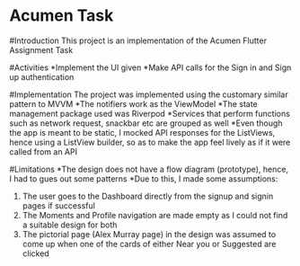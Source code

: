 # Acumen Task

#Introduction
This project is an implementation of the Acumen Flutter Assignment Task

#Activities
*Implement the UI given
*Make API calls for the Sign in and Sign up authentication

#Implementation
The project was implemented using the customary similar pattern to MVVM
*The notifiers work as the ViewModel
*The state management package used was Riverpod
*Services that perform functions such as network request, snackbar etc are grouped as well
*Even though the app is meant to be static, I mocked API responses for the ListViews, hence using a ListView builder, so as to make the app feel lively as if it were called from an API

#Limitations
*The design does not have a flow diagram (prototype), hence, I had to gues out some patterns
*Due to this, I made some assumptions:
1. The user goes to the Dashboard directly from the signup and signin pages if successful
2. The Moments and Profile navigation are made empty as I could not find a suitable design for both
3. The pictorial page (Alex Murray page) in the design was assumed to come up when one of the cards of either Near you or Suggested are clicked

 
